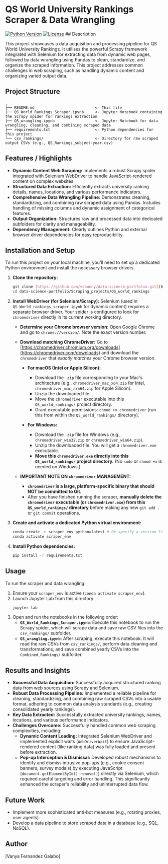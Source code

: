 # QS World University Rankings Scraper & Data Wrangling

[![Python Version](https://img.shields.io/badge/Python-3.x-blue?style=flat-square&logo=python)](https://www.python.org/)
[![License](https://img.shields.io/badge/License-MIT-green?style=flat-square)](../../../LICENSE) ## Description

This project showcases a data acquisition and processing pipeline for QS World University Rankings. It utilises the powerful Scrapy framework integrated with Selenium for extracting data from dynamic web pages, followed by data wrangling using Pandas to clean, standardize, and organize the scraped information. This project addresses common challenges in web scraping, such as handling dynamic content and organizing varied output data.

## Project Structure
```
.
├── README.md                           <- This file
├── QS_World_Rankings_Scraper.ipynb     <- Jupyter Notebook containing the Scrapy spider for rankings extraction
├── QS_wrangling.ipynb                  <- Jupyter Notebook for data wrangling, cleaning, and combining scraped data
├── requirements.txt                    <- Python dependencies for this project
└── csv_rankings/                       <- Directory for raw scraped output CSVs (e.g., QS_Rankings_subject-year.csv)
```

## Features / Highlights

* **Dynamic Content Web Scraping:** Implements a robust Scrapy spider integrated with Selenium WebDriver to handle JavaScript-rendered content on complex websites.
* **Structured Data Extraction:** Efficiently extracts university ranking details, names, locations, and various performance indicators.
* **Comprehensive Data Wrangling Pipeline:** Demonstrates cleaning, standardizing, and combining raw scraped data using Pandas. Includes handling of missing columns and dynamic assignment of categorical features.
* **Output Organization:** Structures raw and processed data into dedicated subfolders for clarity and manageability.
* **Dependency Management:** Clearly outlines Python and external browser driver dependencies for easy reproducibility.

## Installation and Setup

To run this project on your local machine, you'll need to set up a dedicated Python environment and install the necessary browser drivers.

1.  **Clone the repository:**
    ```bash
    git clone [https://github.com/vsbunny/data-science-portfolio.git](https://github.com/vsbunny/data-science-portfolio.git)
    cd data-science-portfolio/Scraping_projects/QS_world_rankings
    ```

2.  **Install WebDriver (for Selenium/Scrapy):**
    Selenium (used in `QS_World_rankings_scraper.ipynb` for dynamic content) requires a separate browser driver. Your spider is configured to look for `chromedriver` directly in its current working directory.

    * **Determine your Chrome browser version:** Open Google Chrome and go to `chrome://version/`. Note the exact version number.

    * **Download matching ChromeDriver:** Go to [https://chromedriver.chromium.org/downloads](https://chromedriver.com/downloads) and download the `chromedriver` that *exactly matches* your Chrome browser version.

        * **For macOS (Intel or Apple Silicon):**
            * Download the `.zip` file corresponding to your Mac's architecture (e.g., `chromedriver_mac_x64.zip` for Intel, `chromedriver_mac_arm64.zip` for Apple Silicon).
            * Unzip the downloaded file.
            * Move the `chromedriver` executable into this `QS_world_rankings/` project directory.
            * Grant executable permissions: `chmod +x chromedriver` (run this from within the `QS_world_rankings/` directory).

        * **For Windows:**
            * Download the `.zip` file for Windows (e.g., `chromedriver_win32.zip` or `chromedriver_win64.zip`).
            * Unzip the downloaded file. You will get a `chromedriver.exe` executable.
            * **Move this `chromedriver.exe` directly into this `QS_world_rankings/` project directory.** (No `sudo` or `chmod +x` is needed on Windows.)

    * **IMPORTANT NOTE ON `chromedriver` MANAGEMENT:**
        * **`chromedriver` is a large, platform-specific binary that should NOT be committed to Git.**
        * After you have finished running the scraper, **manually delete the `chromedriver` executable (or `chromedriver.exe`) from this `QS_world_rankings/` directory** before making any new `git add .` or `git commit` operations. 

3.  **Create and activate a dedicated Python virtual environment:**
    ```bash
    conda create -n scraper_env python=latest # Or specify a version like python=3.10
    conda activate scraper_env
    ```
4.  **Install Python dependencies:**
    ```bash
    pip install -r requirements.txt
    ```
## Usage

To run the scraper and data wrangling:

1.  Ensure your `scraper_env` is active (`conda activate scraper_env`).
2.  Launch Jupyter Lab from this directory:
    ```bash
    jupyter lab
    ```
3.  Open and run the notebooks in the following order:
    * **`QS_World_Rankings_Scraper.ipynb`**: Execute this notebook to run the Scrapy spider, which will scrape data and save raw CSV files into the `csv_rankings/` subfolder.
    * **`QS_wrangling.ipynb`**: After scraping, execute this notebook. It will read the raw CSVs from `csv_rankings/`, perform data cleaning and transformations, and save combined yearly CSVs into the `Combined_Rankings/` subfolder.

## Results and Insights

* **Successful Data Acquisition:** Successfully acquired structured ranking data from web sources using Scrapy and Selenium.
* **Robust Data Processing Pipeline:** Implemented a reliable pipeline for cleaning, standardizing, and combining raw scraped CSVs into a usable format, adhering to common data analysis standards (e.g., creating consolidated yearly rankings).
* **Key Data Extracted:** Successfully extracted university rankings, names, locations, and various performance indicators.
* **Challenges Overcome:** Successfully handled common web scraping complexities, including:
    * **Dynamic Content Loading:** Integrated Selenium WebDriver and implemented explicit waits (`WebDriverWait`) to ensure JavaScript-rendered content (like ranking data) was fully loaded and present before extraction.
    * **Pop-up Interception & Dismissal:** Developed robust mechanisms to identify and dismiss intrusive pop-ups (e.g., cookie consent banners, survey modals) by executing JavaScript (`document.getElementById().remove()`) directly via Selenium, which required careful targeting and error handling. This significantly enhanced the scraper's reliability and uninterrupted data flow.
 
## Future Work

* Implement more sophisticated anti-bot measures (e.g., rotating proxies, user agents).
* Develop a data pipeline to store scraped data in a database (e.g., SQL, NoSQL).

## Author

[Vanya Fernandez Galabo]
